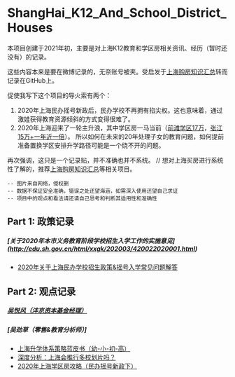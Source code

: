 # ShangHai_K12_And_School_District_Houses
本项目创建于2021年初，主要是对上海K12教育和学区房相关资讯、经历（暂时还没有）的记录。

这些内容本来是要在微博记录的，无奈账号被夹。受启发于[上海购房知识汇总](https://github.com/ayuer/shanghai_house_knowledge)转而记录在GitHub上。

促使我写下这个项目的导火索有两个：
1. 2020年上海民办摇号新政后，民办学校不再拥有掐尖权。这也意味着，通过激娃获得教育资源倾斜的方式变得很难了。
2. 2020年上海迎来了一轮主升浪，其中学区房一马当前（[前滩学区17万](https://www.libaclub.com/t_113_10686929_1.htm)，[张江15万+一年近一倍](https://www.libaclub.com/t_113_10703784_1.htm)）。
所以如何在未来的20年处理子女的教育问题，如何提前准备置换学区安排升学路径可能是一个绕不开的问题。

再次强调，这只是一个记录贴，并不准确也并不系统。
// 想对上海买房进行系统性了解的，推荐[上海购房知识汇总](https://github.com/ayuer/shanghai_house_knowledge)等相关项目。

```
-- 图片来自网络，侵权删
-- 数据不保证安全准确，错误之处还望海涵，如需深入使用还望自己求证
-- 项目中的观点和看法请还请自己思考和判断其适用性和准确性
```

## Part 1: <a name="政策">政策记录</a>
##### [关于2020年本市义务教育阶段学校招生入学工作的实施意见] (http://edu.sh.gov.cn/html/xxgk/202003/420022020001.html)
* [2020年关于上海民办学校招生政策&摇号入学常见问题解答](https://zhuanlan.zhihu.com/p/330468537)

## Part 2: <a name="观点">观点记录</a>
##### [吴悦风（沣京资本基金经理）](https://weibo.com/feng850522)

##### [吴劲草（零售&教育分析师）]
* [上海升学体系策略蓝皮书（幼-小-初-高）](https://mp.weixin.qq.com/s/Sx8VbBPV8OTQLUgTMWLOSg)
* [深度分析：上海会推行多校划片吗？](https://mp.weixin.qq.com/s/5lKd_LSq_xIR8NA4Wqv7mQ)
* [2020年上海学区房攻略（民办摇号新政下）](https://mp.weixin.qq.com/s/3OJZ7JCgX7Uw75gM53RJZw)

